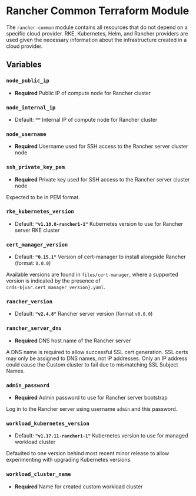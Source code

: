 # Rancher Common Terraform Module

The `rancher-common` module contains all resources that do not depend on a
specific cloud provider. RKE, Kubernetes, Helm, and Rancher providers are used
given the necessary information about the infrastructure created in a cloud
provider.

## Variables

### `node_public_ip`
- **Required**
Public IP of compute node for Rancher cluster

### `node_internal_ip`
- Default: **`""`**
Internal IP of compute node for Rancher cluster

### `node_username`
- **Required**
Username used for SSH access to the Rancher server cluster node

### `ssh_private_key_pem`
- **Required**
Private key used for SSH access to the Rancher server cluster node

Expected to be in PEM format.

### `rke_kubernetes_version`
- Default: **`"v1.18.8-rancher1-1"`**
Kubernetes version to use for Rancher server RKE cluster

### `cert_manager_version`
- Default: **`"0.15.1"`**
Version of cert-manager to install alongside Rancher (format: `0.0.0`)

Available versions are found in `files/cert-manager`, where a supported version
is indicated by the presence of `crds-${var.cert_manager_version}.yaml`.

### `rancher_version`
- Default: **`"v2.4.8"`**
Rancher server version (format `v0.0.0`)

### `rancher_server_dns`
- **Required**
DNS host name of the Rancher server

A DNS name is required to allow successful SSL cert generation.
SSL certs may only be assigned to DNS names, not IP addresses.
Only an IP address could cause the Custom cluster to fail due to mismatching SSL
Subject Names.

### `admin_password`
- **Required**
Admin password to use for Rancher server bootstrap

Log in to the Rancher server using username `admin` and this password.

### `workload_kubernetes_version`
- Default: **`"v1.17.11-rancher1-1"`**
Kubernetes version to use for managed workload cluster

Defaulted to one version behind most recent minor release to allow experimenting
with upgrading Kubernetes versions.

### `workload_cluster_name`
- **Required**
Name for created custom workload cluster
